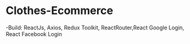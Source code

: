# Clothes-Ecommerce
-Build: ReactJs, Axios, Redux Toolkit, ReactRouter,React Google Login, React Facebook Login
